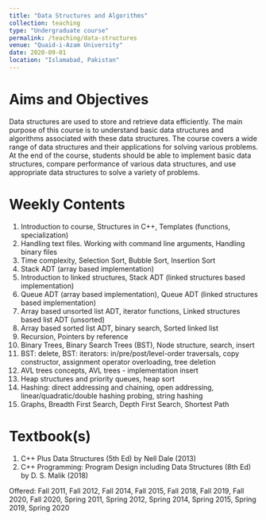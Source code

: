 ```yaml
---
title: "Data Structures and Algorithms"
collection: teaching
type: "Undergraduate course"
permalink: /teaching/data-structures
venue: "Quaid-i-Azam University"
date: 2020-09-01
location: "Islamabad, Pakistan"
---
```




Aims and Objectives
======
Data structures are used to store and retrieve data efficiently. The main purpose of this course is to understand basic data structures and algorithms associated with these data structures. The course covers a wide range of data structures and their applications for solving various problems. At the end of the course, students should be able to implement basic data structures, compare performance of various data structures, and use appropriate data structures to solve a variety of problems.

Weekly Contents
======
1. Introduction to course, Structures in C++, Templates (functions, specialization)
1. Handling text files. Working with command line arguments, Handling binary files
1. Time complexity, Selection Sort, Bubble Sort, Insertion Sort
1. Stack ADT (array based implementation)
1. Introduction to linked structures, Stack ADT (linked structures based implementation)
1. Queue ADT (array based implementation), Queue ADT (linked structures based implementation)
1. Array based unsorted list ADT, iterator functions, Linked structures based list ADT (unsorted)
1. Array based sorted list ADT, binary search, Sorted linked list
1. Recursion, Pointers by reference
1. Binary Trees, Binary Search Trees (BST), Node structure, search, insert
1. BST: delete, BST: iterators: in/pre/post/level-order traversals, copy constructor, assignment operator overloading, tree deletion
1. AVL trees concepts, AVL trees - implementation insert
1. Heap structures and priority queues, heap sort
1. Hashing: direct addressing and chaining, open addressing, linear/quadratic/double hashing probing, string hashing
1. Graphs, Breadth First Search, Depth First Search, Shortest Path

Textbook(s)
======
1. C++ Plus Data Structures (5th Ed) by Nell Dale (2013)
1. C++ Programming: Program Design including Data Structures (8th Ed) by D. S. Malik (2018)

Offered: Fall 2011, Fall 2012, Fall 2014, Fall 2015, Fall 2018, Fall 2019, Fall 2020, Fall 2020, Spring 2011, Spring 2012, Spring 2014, Spring 2015, Spring 2019, Spring 2020
